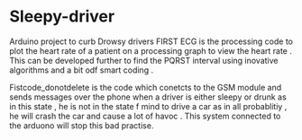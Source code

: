 # Sleepy-driver
Arduino project to curb Drowsy drivers
FIRST ECG is the processing code to plot the heart rate of a patient on a processing graph to view the heart rate . 
This can be developed further to find the PQRST interval using inovative algorithms and a bit odf smart coding . 

Fistcode_donotdelete is the code which conetcts to the GSM module and sends messages over the phone when a driver is either sleepy or drunk as in this state , he is not in the state f mind to drive a car as in all probablitiy , he will crash the car and cause a lot of havoc .
This system connected to the arduono will stop this bad practise.
